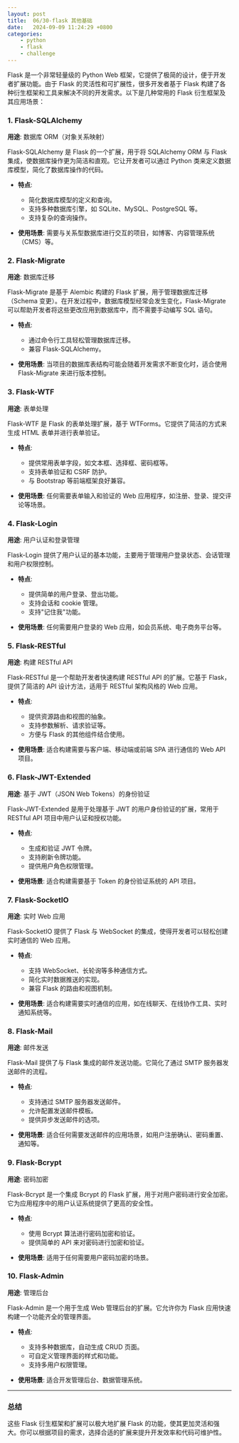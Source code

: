 ```yaml
---
layout: post
title:  06/30-flask 其他基础
date:   2024-09-09 11:24:29 +0800
categories: 
    - python 
    - flask
    - challenge
---
```


Flask 是一个非常轻量级的 Python Web 框架，它提供了极简的设计，便于开发者扩展功能。由于 Flask 的灵活性和可扩展性，很多开发者基于 Flask 构建了各种衍生框架和工具来解决不同的开发需求。以下是几种常用的 Flask 衍生框架及其应用场景：

### 1. **Flask-SQLAlchemy**
**用途**: 数据库 ORM（对象关系映射）

Flask-SQLAlchemy 是 Flask 的一个扩展，用于将 SQLAlchemy ORM 与 Flask 集成，使数据库操作更为简洁和直观。它让开发者可以通过 Python 类来定义数据库模型，简化了数据库操作的代码。

- **特点**:
  - 简化数据库模型的定义和查询。
  - 支持多种数据库引擎，如 SQLite、MySQL、PostgreSQL 等。
  - 支持复杂的查询操作。

- **使用场景**: 需要与关系型数据库进行交互的项目，如博客、内容管理系统（CMS）等。

### 2. **Flask-Migrate**
**用途**: 数据库迁移

Flask-Migrate 是基于 Alembic 构建的 Flask 扩展，用于管理数据库迁移（Schema 变更）。在开发过程中，数据库模型经常会发生变化，Flask-Migrate 可以帮助开发者将这些更改应用到数据库中，而不需要手动编写 SQL 语句。

- **特点**:
  - 通过命令行工具轻松管理数据库迁移。
  - 兼容 Flask-SQLAlchemy。

- **使用场景**: 当项目的数据库表结构可能会随着开发需求不断变化时，适合使用 Flask-Migrate 来进行版本控制。

### 3. **Flask-WTF**
**用途**: 表单处理

Flask-WTF 是 Flask 的表单处理扩展，基于 WTForms。它提供了简洁的方式来生成 HTML 表单并进行表单验证。

- **特点**:
  - 提供常用表单字段，如文本框、选择框、密码框等。
  - 支持表单验证和 CSRF 防护。
  - 与 Bootstrap 等前端框架良好兼容。

- **使用场景**: 任何需要表单输入和验证的 Web 应用程序，如注册、登录、提交评论等场景。

### 4. **Flask-Login**
**用途**: 用户认证和登录管理

Flask-Login 提供了用户认证的基本功能，主要用于管理用户登录状态、会话管理和用户权限控制。

- **特点**:
  - 提供简单的用户登录、登出功能。
  - 支持会话和 cookie 管理。
  - 支持"记住我"功能。

- **使用场景**: 任何需要用户登录的 Web 应用，如会员系统、电子商务平台等。

### 5. **Flask-RESTful**
**用途**: 构建 RESTful API

Flask-RESTful 是一个帮助开发者快速构建 RESTful API 的扩展。它基于 Flask，提供了简洁的 API 设计方法，适用于 RESTful 架构风格的 Web 应用。

- **特点**:
  - 提供资源路由和视图的抽象。
  - 支持参数解析、请求验证等。
  - 方便与 Flask 的其他组件结合使用。

- **使用场景**: 适合构建需要与客户端、移动端或前端 SPA 进行通信的 Web API 项目。

### 6. **Flask-JWT-Extended**
**用途**: 基于 JWT（JSON Web Tokens）的身份验证

Flask-JWT-Extended 是用于处理基于 JWT 的用户身份验证的扩展，常用于 RESTful API 项目中用户认证和授权功能。

- **特点**:
  - 生成和验证 JWT 令牌。
  - 支持刷新令牌功能。
  - 提供用户角色权限管理。

- **使用场景**: 适合构建需要基于 Token 的身份验证系统的 API 项目。

### 7. **Flask-SocketIO**
**用途**: 实时 Web 应用

Flask-SocketIO 提供了 Flask 与 WebSocket 的集成，使得开发者可以轻松创建实时通信的 Web 应用。

- **特点**:
  - 支持 WebSocket、长轮询等多种通信方式。
  - 简化实时数据推送的实现。
  - 兼容 Flask 的路由和视图机制。

- **使用场景**: 适合构建需要实时通信的应用，如在线聊天、在线协作工具、实时通知系统等。

### 8. **Flask-Mail**
**用途**: 邮件发送

Flask-Mail 提供了与 Flask 集成的邮件发送功能。它简化了通过 SMTP 服务器发送邮件的流程。

- **特点**:
  - 支持通过 SMTP 服务器发送邮件。
  - 允许配置发送邮件模板。
  - 提供异步发送邮件的选项。

- **使用场景**: 适合任何需要发送邮件的应用场景，如用户注册确认、密码重置、通知等。

### 9. **Flask-Bcrypt**
**用途**: 密码加密

Flask-Bcrypt 是一个集成 Bcrypt 的 Flask 扩展，用于对用户密码进行安全加密。它为应用程序中的用户认证系统提供了更高的安全性。

- **特点**:
  - 使用 Bcrypt 算法进行密码加密和验证。
  - 提供简单的 API 来对密码进行加密和验证。

- **使用场景**: 适用于任何需要用户密码加密的场景。

### 10. **Flask-Admin**
**用途**: 管理后台

Flask-Admin 是一个用于生成 Web 管理后台的扩展。它允许你为 Flask 应用快速构建一个功能齐全的管理界面。

- **特点**:
  - 支持多种数据库，自动生成 CRUD 页面。
  - 可自定义管理界面的样式和功能。
  - 支持多用户权限管理。

- **使用场景**: 适合开发管理后台、数据管理系统。

---

### 总结

这些 Flask 衍生框架和扩展可以极大地扩展 Flask 的功能，使其更加灵活和强大。你可以根据项目的需求，选择合适的扩展来提升开发效率和代码可维护性。
